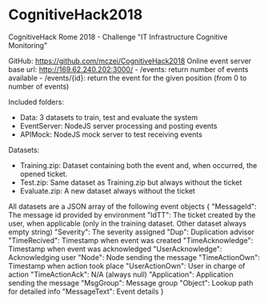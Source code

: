 # CognitiveHack2018
CognitiveHack Rome 2018 - Challenge "IT Infrastructure Cognitive Monitoring"

GitHub: https://github.com/mczei/CognitiveHack2018
Online event server base url: http://169.62.240.202:3000/
	- /events: return number of events available
	- /events/{id}: return the event for the given position (from 0 to number of events)


Included folders:
- Data: 3 datasets to train, test and evaluate the system
- EventServer: NodeJS server processing and posting events
- APIMock: NodeJS mock server to test receiving events

Datasets:
- Training.zip: Dataset containing both the event and, when occurred, the opened ticket.
- Test.zip: Same dataset as Training.zip but always without the ticket
- Evaluate.zip: A new dataset always without the ticket

All datasets are a JSON array of the following event objects
  {
    "MessageId": The message id provided by environment
    "IdTT": The ticket created by the user, when applicable (only in the training dataset. Other dataset always empty string)
    "Severity": The severity assigned
    "Dup": Duplication advisor
    "TimeRecived": Timestamp when event was created
    "TimeAcknowledge": Timestamp when event was acknowledged
    "UserAcknowledge": Acknowledging user
    "Node": Node sending the message
    "TimeActionOwn": Timestamp when action took place
    "UserActionOwn": User in charge of action 
    "TimeActionAck": N/A (always null)
    "Application": Application sending the message
    "MsgGroup": Message group
    "Object": Lookup path for detailed info
    "MessageText": Event details
  }

